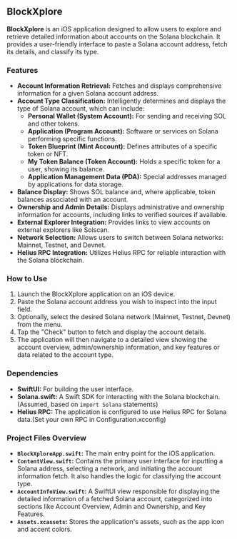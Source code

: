 ## BlockXplore

**BlockXplore** is an iOS application designed to allow users to explore and retrieve detailed information about accounts on the Solana blockchain. It provides a user-friendly interface to paste a Solana account address, fetch its details, and classify its type.

### Features

* **Account Information Retrieval:** Fetches and displays comprehensive information for a given Solana account address.
* **Account Type Classification:** Intelligently determines and displays the type of Solana account, which can include:
    * **Personal Wallet (System Account):** For sending and receiving SOL and other tokens.
    * **Application (Program Account):** Software or services on Solana performing specific functions.
    * **Token Blueprint (Mint Account):** Defines attributes of a specific token or NFT.
    * **My Token Balance (Token Account):** Holds a specific token for a user, showing its balance.
    * **Application Management Data (PDA):** Special addresses managed by applications for data storage.
* **Balance Display:** Shows SOL balance and, where applicable, token balances associated with an account.
* **Ownership and Admin Details:** Displays administrative and ownership information for accounts, including links to verified sources if available.
* **External Explorer Integration:** Provides links to view accounts on external explorers like Solscan.
* **Network Selection:** Allows users to switch between Solana networks: Mainnet, Testnet, and Devnet.
* **Helius RPC Integration:** Utilizes Helius RPC for reliable interaction with the Solana blockchain.

### How to Use

1.  Launch the BlockXplore application on an iOS device.
2.  Paste the Solana account address you wish to inspect into the input field.
3.  Optionally, select the desired Solana network (Mainnet, Testnet, Devnet) from the menu.
4.  Tap the "Check" button to fetch and display the account details.
5.  The application will then navigate to a detailed view showing the account overview, admin/ownership information, and key features or data related to the account type.

### Dependencies

* **SwiftUI:** For building the user interface.
* **Solana.swift:** A Swift SDK for interacting with the Solana blockchain. (Assumed, based on `import Solana` statements)
* **Helius RPC:** The application is configured to use Helius RPC for Solana data.(Set your own RPC in Configuration.xcconfig)

### Project Files Overview

* **`BlockXploreApp.swift`:** The main entry point for the iOS application.
* **`ContentView.swift`:** Contains the primary user interface for inputting a Solana address, selecting a network, and initiating the account information fetch. It also handles the logic for classifying the account type.
* **`AccountInfoView.swift`:** A SwiftUI view responsible for displaying the detailed information of a fetched Solana account, categorized into sections like Account Overview, Admin and Ownership, and Key Features.
* **`Assets.xcassets`:** Stores the application's assets, such as the app icon and accent colors.
